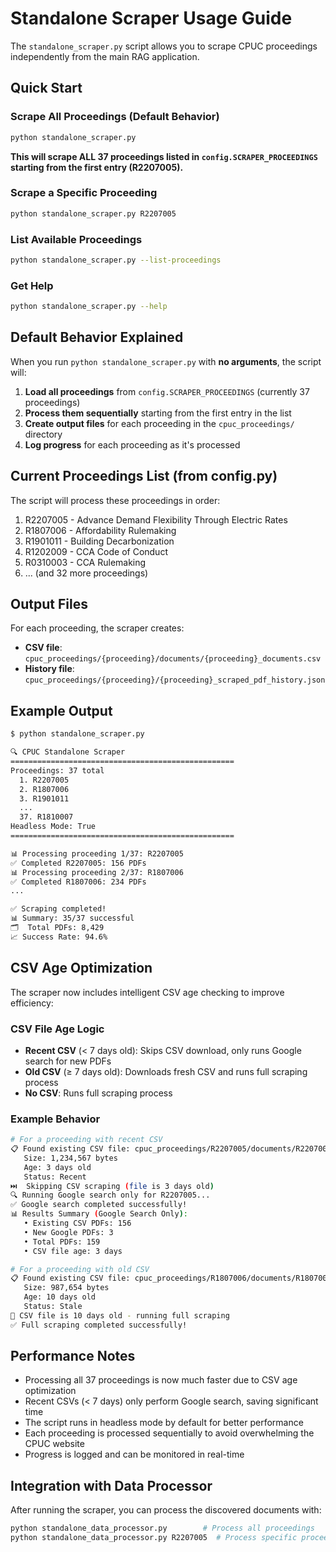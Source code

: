 # Standalone Scraper Usage Guide

The `standalone_scraper.py` script allows you to scrape CPUC proceedings independently from the main RAG application.

## Quick Start

### Scrape All Proceedings (Default Behavior)
```bash
python standalone_scraper.py
```
**This will scrape ALL 37 proceedings listed in `config.SCRAPER_PROCEEDINGS` starting from the first entry (R2207005).**

### Scrape a Specific Proceeding
```bash
python standalone_scraper.py R2207005
```

### List Available Proceedings
```bash
python standalone_scraper.py --list-proceedings
```

### Get Help
```bash
python standalone_scraper.py --help
```

## Default Behavior Explained

When you run `python standalone_scraper.py` with **no arguments**, the script will:

1. **Load all proceedings** from `config.SCRAPER_PROCEEDINGS` (currently 37 proceedings)
2. **Process them sequentially** starting from the first entry in the list
3. **Create output files** for each proceeding in the `cpuc_proceedings/` directory
4. **Log progress** for each proceeding as it's processed

## Current Proceedings List (from config.py)

The script will process these proceedings in order:

1. R2207005 - Advance Demand Flexibility Through Electric Rates
2. R1807006 - Affordability Rulemaking  
3. R1901011 - Building Decarbonization
4. R1202009 - CCA Code of Conduct
5. R0310003 - CCA Rulemaking
6. ... (and 32 more proceedings)

## Output Files

For each proceeding, the scraper creates:
- **CSV file**: `cpuc_proceedings/{proceeding}/documents/{proceeding}_documents.csv`
- **History file**: `cpuc_proceedings/{proceeding}/{proceeding}_scraped_pdf_history.json`

## Example Output

```bash
$ python standalone_scraper.py

🔍 CPUC Standalone Scraper
==================================================
Proceedings: 37 total
  1. R2207005
  2. R1807006
  3. R1901011
  ...
  37. R1810007
Headless Mode: True
==================================================

📊 Processing proceeding 1/37: R2207005
✅ Completed R2207005: 156 PDFs
📊 Processing proceeding 2/37: R1807006  
✅ Completed R1807006: 234 PDFs
...

✅ Scraping completed!
📊 Summary: 35/37 successful
🗂️  Total PDFs: 8,429
📈 Success Rate: 94.6%
```

## CSV Age Optimization

The scraper now includes intelligent CSV age checking to improve efficiency:

### CSV File Age Logic
- **Recent CSV** (< 7 days old): Skips CSV download, only runs Google search for new PDFs
- **Old CSV** (≥ 7 days old): Downloads fresh CSV and runs full scraping process  
- **No CSV**: Runs full scraping process

### Example Behavior
```bash
# For a proceeding with recent CSV
📋 Found existing CSV file: cpuc_proceedings/R2207005/documents/R2207005_documents.csv
   Size: 1,234,567 bytes
   Age: 3 days old
   Status: Recent
⏭️  Skipping CSV scraping (file is 3 days old)
🔍 Running Google search only for R2207005...
✅ Google search completed successfully!
📊 Results Summary (Google Search Only):
   • Existing CSV PDFs: 156
   • New Google PDFs: 3
   • Total PDFs: 159
   • CSV file age: 3 days

# For a proceeding with old CSV
📋 Found existing CSV file: cpuc_proceedings/R1807006/documents/R1807006_documents.csv
   Size: 987,654 bytes  
   Age: 10 days old
   Status: Stale
🔄 CSV file is 10 days old - running full scraping
✅ Full scraping completed successfully!
```

## Performance Notes

- Processing all 37 proceedings is now much faster due to CSV age optimization
- Recent CSVs (< 7 days) only perform Google search, saving significant time
- The script runs in headless mode by default for better performance
- Each proceeding is processed sequentially to avoid overwhelming the CPUC website
- Progress is logged and can be monitored in real-time

## Integration with Data Processor

After running the scraper, you can process the discovered documents with:

```bash
python standalone_data_processor.py        # Process all proceedings
python standalone_data_processor.py R2207005  # Process specific proceeding
```